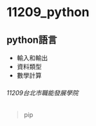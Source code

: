 # 11209_python
## python語言
- 輸入和輸出
- 資料類型
- 數學計算
###### 11209台北市職能發展學院

> pip
[](https://www.maxlist.xyz/2019/07/13/pip-install-python/)
